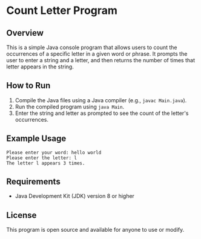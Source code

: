 # Count Letter Program

## Overview
This is a simple Java console program that allows users to count the occurrences of a specific letter in a given word or phrase. It prompts the user to enter a string and a letter, and then returns the number of times that letter appears in the string.

## How to Run
1. Compile the Java files using a Java compiler (e.g., `javac Main.java`).
2. Run the compiled program using `java Main`.
3. Enter the string and letter as prompted to see the count of the letter's occurrences.

## Example Usage
```
Please enter your word: hello world
Please enter the letter: l
The letter l appears 3 times.
```

## Requirements
- Java Development Kit (JDK) version 8 or higher

## License
This program is open source and available for anyone to use or modify.